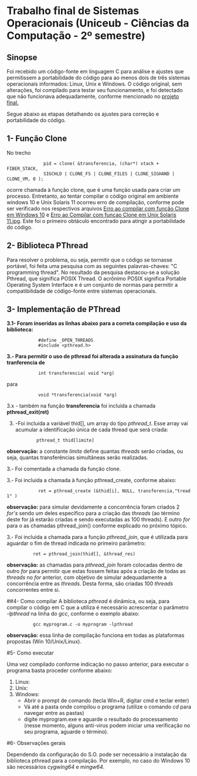 # Trabalho final de Sistemas Operacionais (Uniceub - Ciências da Computação - 2º semestre)

## Sinopse
Foi recebido um código-fonte em linguagem C para análise e ajustes que permitissem a portabilidade do código para ao menos dois de três sistemas operacionais informados: Linux, Unix e Windows.
O código original, sem alterações, foi compilado para testar seu funcionamento, e foi detectado que não funcionava adequadamente, conforme mencionado no [projeto final.](SO-final-project-2019-02/blob/master/Arquivo%20Projeto%20Final%202019%2002.pdf)

Segue abaixo as etapas detalhando os ajustes para correção e portabilidade do código.

## 1- Função Clone 
No trecho 
                  
                  pid = clone( &transferencia, (char*) stack + FIBER_STACK,
                  SIGCHLD | CLONE_FS | CLONE_FILES | CLONE_SIGHAND | CLONE_VM, 0 );
                  
   ocorre chamada à função clone, que é uma função usada para criar um processo. Entretanto, ao tentar compilar o código original em ambiente windows 10 e Unix Solaris 11 ocorreu erro de compilação, conforme pode ser verificado nos respectivos arquivos [Erro ao compilar com função Clone em Windows 10](Erro%20ao%20Compilar%20com%20funcao%20Clone%20em%20Windows%2010.jpg) e [Erro ao Compilar com funcao Clone em Unix Solaris 11.jpg](https://raw.githubusercontent.com/isabellacalazans/SO-final-project-2019-02/master/Erro%20ao%20Compilar%20com%20funcao%20Clone%20em%20Unix%20Solaris%2011.jpg). Este foi o primeiro obtáculo encontrado para atingir a portabilidade do código.

## 2- Biblioteca PThread
Para resolver o problema, ou seja, permitir que o código se tornasse portável, foi feita uma pesquisa com as seguintes palavras-chaves: "C programming thread". No resultado da pesquisa destacou-se a solução Pthread, que significa POSIX Thread. O acrônimo POSIX significa Portable Operating System Interface e é um conjunto de normas para permitir a compatibilidade de código-fonte entre sistemas operacionais.

## 3- Implementação de PThread
  **3.1- Foram inseridas as linhas abaixo para a correta compilação e uso da biblioteca:**
  
                #define _OPEN_THREADS
                #include <pthread.h>
                
  **3.- Para permitir o uso de pthread foi alterada a assinatura da função tranferencia de**
  
                int transferencia( void *arg)
                      
para
                      
                void *transferencia(void *arg)  
                
  3.x - também na função **transferencia** foi incluída a chamada **pthread_exit(ret)** 
  
  
 3. -Foi incluida a variável thid[], um array do tipo  _pthread_t_. Esse array vai acumular a identificação única de cada thread que será criada:
  
                pthread_t thid[limite]
                
  **observação:** a constante _limite_ define quantas _threads_ serão criadas, ou seja, quantas transferências simultâneas serão realizadas.
  
  3.- Foi comentada a chamada da função clone.
  
  3.- Foi incluida a chamada à função pthread_create, conforme abaixo:
  
                ret = pthread_create (&thid[i], NULL, transferencia,"tread 1" )
              
  **observação:** para simular devidamente a concorrência foram criados 2 _for's_ sendo um deles específico para a criação das _threads_ (ao término deste for já estarão criadas e sendo executadas as 100 threads). E outro _for_ para o as chamadas pthread_join() conforme explicado no próximo tópico.
  
  3.- Foi incluida a chamada para a função _pthread_join_, que é utilizada para aguardar o fim de thread indicada no primeiro parâmetro:
  
              ret = pthread_join(thid[], &thread_res)
              
  **observação:** as chamadas para _pthread_join_ foram colocadas dentro de outro _for_ para permitir que estas fossem feitas após a criação de todas as _threads_ no _for_ anterior, com objetivo de simular adequadamente a concorrência entre as _threads_. Desta forma, são criadas 100 _threads_ concorrentes entre si.
  
##4- Como compilar
A biblioteca _pthread_ é dinâmica, ou seja, para compilar o código em C que a utiliza é necessário acrescentar o parâmetro *-lpthread* na linha do *gcc*, conforme o exemplo abaixo:
 
              gcc myprogram.c -o myprogram -lpthread
       
**observação:** essa linha de compilação funciona em todas as plataformas propostas (Win 10/Unix/Linux).


#5- Como executar

Uma vez compilado conforme indicação no passo anterior, para executar o programa basta proceder conforme abaixo:
  1. Linux: 
  2. Unix:
  3. Windows: 
     - Abrir o prompt de comando (tecla Win+R, digitar cmd e teclar enter)
     - Vá até a pasta onde compilou o programa (utilize o comando _cd_ para navegar entre as pastas)
     - digite myprogram.exe e aguarde o resultado do processamento (nesse momento, alguns antí-virus podem iniciar uma verificação no seu programa, aguarde o término).

#6- Observações gerais

Dependendo da configuração do S.O. pode ser necessário a instalação da biblioteca pthread para a compilação. Por exemplo, no caso do Windows 10 são necessários *cygwing64* e *mingw64*.

